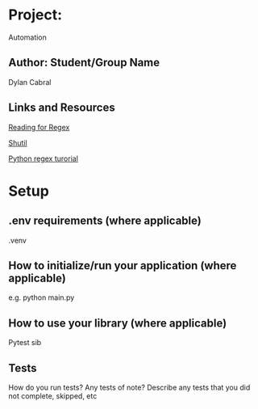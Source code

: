 # Project: 

Automation

## Author: Student/Group Name

Dylan Cabral

## Links and Resources

[Reading for Regex](https://github.com/dylancabral/reading-notes/blob/main/401/Automation19.md)

[Shutil](https://pymotw.com/3/shutil/)

[Python regex turorial](https://www.datacamp.com/community/tutorials/python-regular-expression-tutorial)


# Setup

## .env requirements (where applicable)

.venv


## How to initialize/run your application (where applicable)

e.g. python main.py

## How to use your library (where applicable)
Pytest
sib

## Tests

How do you run tests?
Any tests of note?
Describe any tests that you did not complete, skipped, etc
